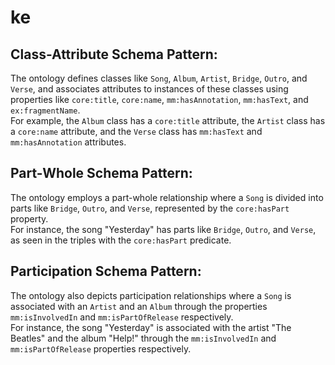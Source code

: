 # ke

## Class-Attribute Schema Pattern:

The ontology defines classes like `Song`, `Album`, `Artist`, `Bridge`, `Outro`, and `Verse`, and associates attributes to instances of these classes using properties like `core:title`, `core:name`, `mm:hasAnnotation`, `mm:hasText`, and `ex:fragmentName`.  
For example, the `Album` class has a `core:title` attribute, the `Artist` class has a `core:name` attribute, and the `Verse` class has `mm:hasText` and `mm:hasAnnotation` attributes.

## Part-Whole Schema Pattern:

The ontology employs a part-whole relationship where a `Song` is divided into parts like `Bridge`, `Outro`, and `Verse`, represented by the `core:hasPart` property.  
For instance, the song "Yesterday" has parts like `Bridge`, `Outro`, and `Verse`, as seen in the triples with the `core:hasPart` predicate.

## Participation Schema Pattern:

The ontology also depicts participation relationships where a `Song` is associated with an `Artist` and an `Album` through the properties `mm:isInvolvedIn` and `mm:isPartOfRelease` respectively.  
For instance, the song "Yesterday" is associated with the artist "The Beatles" and the album "Help!" through the `mm:isInvolvedIn` and `mm:isPartOfRelease` properties respectively.
